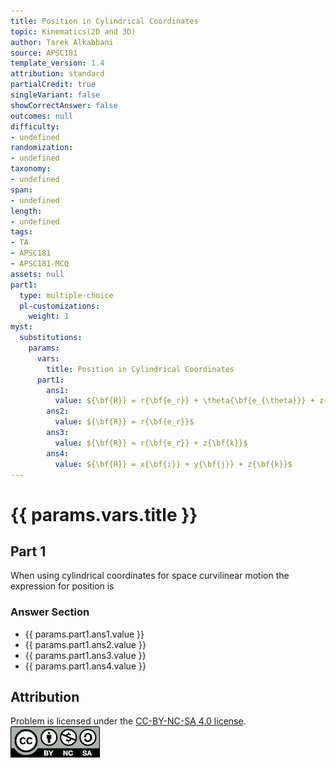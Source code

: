 ```yaml
---
title: Position in Cylindrical Coordinates
topic: Kinematics(2D and 3D)
author: Tarek Alkabbani
source: APSC181
template_version: 1.4
attribution: standard
partialCredit: true
singleVariant: false
showCorrectAnswer: false
outcomes: null
difficulty:
- undefined
randomization:
- undefined
taxonomy:
- undefined
span:
- undefined
length:
- undefined
tags:
- TA
- APSC181
- APSC181-MCQ
assets: null
part1:
  type: multiple-choice
  pl-customizations:
    weight: 1
myst:
  substitutions:
    params:
      vars:
        title: Position in Cylindrical Coordinates
      part1:
        ans1:
          value: ${\bf{R}} = r{\bf{e_r}} + \theta{\bf{e_{\theta}}} + z{\bf{k}}$
        ans2:
          value: ${\bf{R}} = r{\bf{e_r}}$
        ans3:
          value: ${\bf{R}} = r{\bf{e_r}} + z{\bf{k}}$
        ans4:
          value: ${\bf{R}} = x{\bf{i}} + y{\bf{j}} + z{\bf{k}}$
---
```

# {{ params.vars.title }}

## Part 1

When using cylindrical coordinates for space curvilinear motion the expression for position is

### Answer Section

- {{ params.part1.ans1.value }}
- {{ params.part1.ans2.value }}
- {{ params.part1.ans3.value }}
- {{ params.part1.ans4.value }}

## Attribution

Problem is licensed under the [CC-BY-NC-SA 4.0 license](https://creativecommons.org/licenses/by-nc-sa/4.0/).<br> ![The Creative Commons 4.0 license requiring attribution-BY, non-commercial-NC, and share-alike-SA license.](https://raw.githubusercontent.com/firasm/bits/master/by-nc-sa.png)